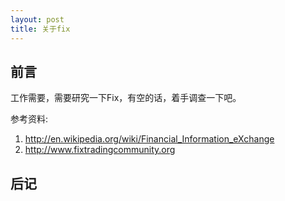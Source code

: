 ```yaml
---
layout: post
title: 关于fix
---
```


## 前言

工作需要，需要研究一下Fix，有空的话，着手调查一下吧。

参考资料: 

1. http://en.wikipedia.org/wiki/Financial_Information_eXchange
2. http://www.fixtradingcommunity.org

## 后记

